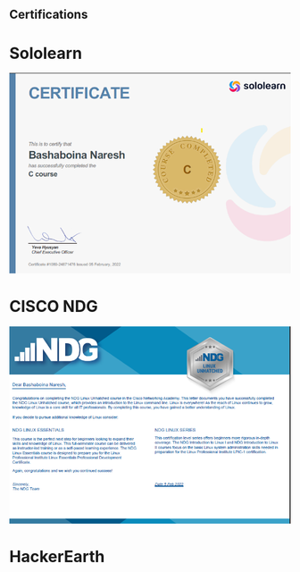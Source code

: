 ## Certifications

# Sololearn
 ![Sololearn]( https://github.com/naresh9908/M1_IndoorGame_BookCricket/blob/main/5_RelatedImageslink/Sololearn%20Certification.png)
# CISCO NDG
![CISCO NDG](https://github.com/naresh9908/M1_IndoorGame_BookCricket/blob/main/5_RelatedImageslink/NDG%20Cisco%20Certification.png)

# HackerEarth
